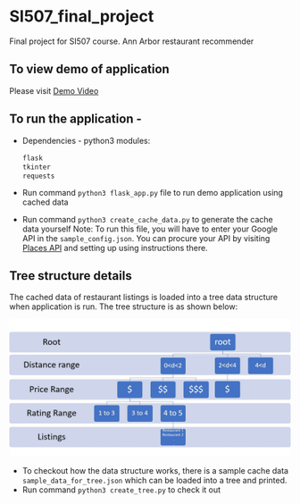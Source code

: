 # SI507_final_project
Final project for SI507 course. Ann Arbor restaurant recommender

## To view demo of application 
  Please visit [Demo Video](https://drive.google.com/file/d/1GY0SCeXZ4KA43jxbLVLrcvwvAz_Vt792/view?usp=share_link)

## **To run the application -** 

- Dependencies - 
    python3 modules:
    ```
    flask
    tkinter
    requests
    ```

- Run command `python3 flask_app.py` file to run demo application using cached data
- Run command `python3 create_cache_data.py` to generate the cache data yourself
  Note: To run this file, you will have to enter your Google API in the  `sample_config.json`. 
  You can procure your API by visiting [Places API](https://developers.google.com/maps/documentation/places/web-service/overview) and setting up using instructions there.
  
## Tree structure details

The cached data of restaurant listings is loaded into a tree data structure when application is run. The tree structure is as shown below:

![tree](tree.jpg)

- To checkout how the data structure works, there is a sample cache data `sample_data_for_tree.json` which can be loaded into a tree and printed. 
- Run command `python3 create_tree.py` to check it out
